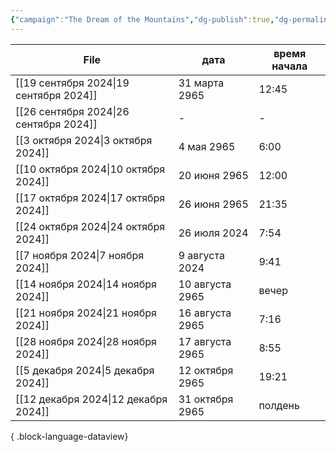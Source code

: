 ```yaml
---
{"campaign":"The Dream of the Mountains","dg-publish":true,"dg-permalink":"the-dream-of-the-mountains-journal","permalink":"/the-dream-of-the-mountains-journal/","dgPassFrontmatter":true}
---
```



| File                                      | дата            | время начала |
| ----------------------------------------- | --------------- | ------------ |
| [[19 сентября 2024\|19 сентября 2024]] | 31 марта 2965   | 12:45        |
| [[26 сентября 2024\|26 сентября 2024]] | \-              | \-           |
| [[3 октября 2024\|3 октября 2024]]     | 4 мая 2965      | 6:00         |
| [[10 октября 2024\|10 октября 2024]]   | 20 июня 2965    | 12:00        |
| [[17 октября 2024\|17 октября 2024]]   | 26 июня 2965    | 21:35        |
| [[24 октября 2024\|24 октября 2024]]   | 26 июля 2024    | 7:54         |
| [[7 ноября 2024\|7 ноября 2024]]       | 9 августа 2024  | 9:41         |
| [[14 ноября 2024\|14 ноября 2024]]     | 10 августа 2965 | вечер        |
| [[21 ноября 2024\|21 ноября 2024]]     | 16 августа 2965 | 7:16         |
| [[28 ноября 2024\|28 ноября 2024]]     | 17 августа 2965 | 8:55         |
| [[5 декабря 2024\|5 декабря 2024]]     | 12 октября 2965 | 19:21        |
| [[12 декабря 2024\|12 декабря 2024]]   | 31 октября 2965 | полдень      |

{ .block-language-dataview}
